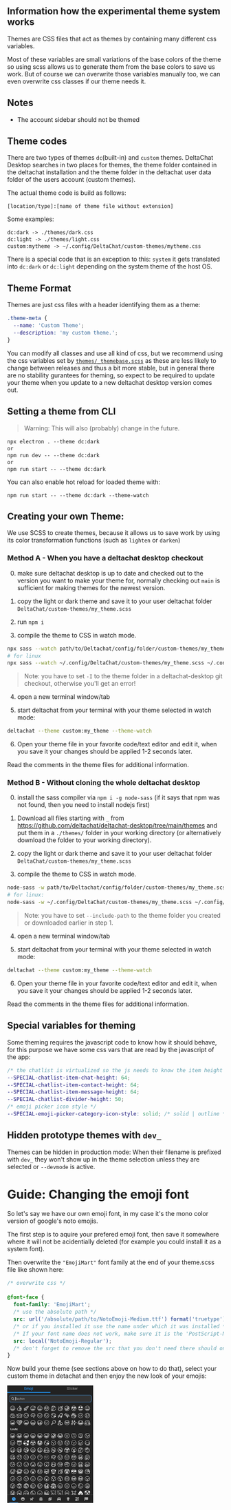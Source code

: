 ## Information how the experimental theme system works

Themes are CSS files that act as themes by containing many different css variables.

Most of these variables are small variations of the base colors of the theme so using scss allows us to generate them from the base colors to save us work.
But of course we can overwrite those variables manually too, we can even overwrite css classes if our theme needs it.

## Notes

- The account sidebar should not be themed

## Theme codes

There are two types of themes `dc`(built-in) and `custom` themes.
DeltaChat Desktop searches in two places for themes, the theme folder contained in the deltachat installation and the theme folder in the deltachat user data folder of the users account (custom themes).

The actual theme code is build as follows:

```
[location/type]:[name of theme file without extension]
```

Some examples:

```
dc:dark -> ./themes/dark.css
dc:light -> ./themes/light.css
custom:mytheme -> ~/.config/DeltaChat/custom-themes/mytheme.css
```

There is a special code that is an exception to this: `system` it gets translated into `dc:dark` or `dc:light` depending on the system theme of the host OS.

## Theme Format

Themes are just css files with a header identifying them as a theme:

```css
.theme-meta {
  --name: 'Custom Theme';
  --description: 'my custom theme.';
}
```

You can modify all classes and use all kind of css, but we recommend using the css variables set by [`themes/_themebase.scss`](https://github.com/deltachat/deltachat-desktop/blob/main/themes/_themebase.scss) as these are less likely to change between releases and thus a bit more stable, but in general there are no stability gurantees for theming, so expect to be required to update your theme when you update to a new deltachat desktop version comes out.

## Setting a theme from CLI

> Warning: This will also (probably) change in the future.

```
npx electron . --theme dc:dark
or
npm run dev -- --theme dc:dark
or
npm run start -- --theme dc:dark
```

You can also enable hot reload for loaded theme with:

```
npm run start -- --theme dc:dark --theme-watch
```

## Creating your own Theme:

We use SCSS to create themes, because it allows us to save work by using its color transformation functions (such as `lighten` or `darken`)

### **Method A** - When you have a deltachat desktop checkout

0. make sure deltachat desktop is up to date and checked out to the version you want to make your theme for, normally checking out `main` is sufficient for making themes for the newest version.

1. copy the light or dark theme and save it to your user deltachat folder `DeltaChat/custom-themes/my_theme.scss`

2. run `npm i`

3. compile the theme to CSS in watch mode.

```sh
npx sass --watch path/to/Deltachat/config/folder/custom-themes/my_theme.scss path/to/Deltachat/config/folder/custom-themes/my_theme.css -I themes/ --no-source-map
# for linux
npx sass --watch ~/.config/DeltaChat/custom-themes/my_theme.scss ~/.config/DeltaChat/custom-themes/my_theme.css -I themes/ --no-source-map
```

> Note: you have to set `-I` to the theme folder in a deltachat-desktop git checkout, otherwise you'll get an error!

4. open a new terminal window/tab

5. start deltachat from your terminal with your theme selected in watch mode:

```sh
deltachat --theme custom:my_theme --theme-watch
```

6. Open your theme file in your favorite code/text editor and edit it,
   when you save it your changes should be applied 1-2 seconds later.

Read the comments in the theme files for additional information.

### **Method B** - Without cloning the whole deltachat desktop

0. install the sass compiler via `npm i -g node-sass` (if it says that npm was not found, then you need to install nodejs first)

1. Download all files starting with `_` from https://github.com/deltachat/deltachat-desktop/tree/main/themes and put them in a `./themes/` folder in your working directory (or alternatively download the folder to your working directory).

2. copy the light or dark theme and save it to your user deltachat folder `DeltaChat/custom-themes/my_theme.scss`

3. compile the theme to CSS in watch mode.

```sh
node-sass -w path/to/Deltachat/config/folder/custom-themes/my_theme.scss path/to/Deltachat/config/folder/custom-themes/my_theme.css --include-path path/to/deltachat-desktop-git-folder/themes/
# for linux:
node-sass -w ~/.config/DeltaChat/custom-themes/my_theme.scss ~/.config/DeltaChat/custom-themes/my_theme.css --include-path themes/
```

> Note: you have to set `--include-path` to the theme folder you created or downloaded earlier in step 1.

4. open a new terminal window/tab

5. start deltachat from your terminal with your theme selected in watch mode:

```sh
deltachat --theme custom:my_theme --theme-watch
```

6. Open your theme file in your favorite code/text editor and edit it,
   when you save it your changes should be applied 1-2 seconds later.

Read the comments in the theme files for additional information.

## Special variables for theming

Some theming requires the javascript code to know how it should behave, for this purpose we have some css vars that are read by the javascript of the app:

```scss
/* the chatlist is virtualized so the js needs to know the item height */
--SPECIAL-chatlist-item-chat-height: 64;
--SPECIAL-chatlist-item-contact-height: 64;
--SPECIAL-chatlist-item-message-height: 64;
--SPECIAL-chatlist-divider-height: 50;
/* emoji picker icon style */
--SPECIAL-emoji-picker-category-icon-style: solid; /* solid | outline */
```

## Hidden prototype themes with `dev_`

Themes can be hidden in production mode:
When their filename is prefixed with `dev_` they won't show up in the theme selection unless they are selected or `--devmode` is active.

# Guide: Changing the emoji font

So let's say we have our own emoji font, in my case it's the mono color version of google's noto emojis.

The first step is to aquire your prefered emoji font, then save it somewhere where it will not be acidentially deleted (for example you could install it as a system font).

Then overwrite the `"EmojiMart"` font family at the end of your theme.scss file like shown here:

```scss
/* overwrite css */

@font-face {
  font-family: 'EmojiMart';
  /* use the absolute path */
  src: url('/absolute/path/to/NotoEmoji-Medium.ttf') format('truetype');
  /* or if you installed it use the name under which it was installed */
  /* If your font name does not work, make sure it is the 'PostScript-Name' of the font */
  src: local('NotoEmoji-Regular');
  /* don't forget to remove the src that you don't need there should only be one */
}
```

Now build your theme (see sections above on how to do that), select your custom theme in detachat and then enjoy the new look of your emojis:

<img src="./doc-assets/emoji-picker-with-noto-mono-color-emoji.png" width="200px" />
